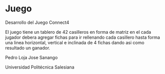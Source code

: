 # Juego
Desarrollo del Juego Connect4

El juego tiene un tablero de 42 casilleros en forma de matriz en el cada jugador debera agregar fichas para ir 
rellenando cada casillero hasta forma una linea horizontal, vertical e inclinada de 4 fichas dando asi como resultado
un ganador.

Pedro Loja
Jose Sanango

Universidad Politécnica Salesiana
